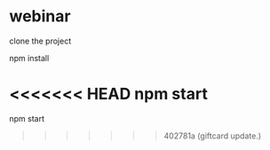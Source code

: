# webinar

clone the project 

npm install

<<<<<<< HEAD
npm start
=======
npm start
>>>>>>> 402781a (giftcard update.)
